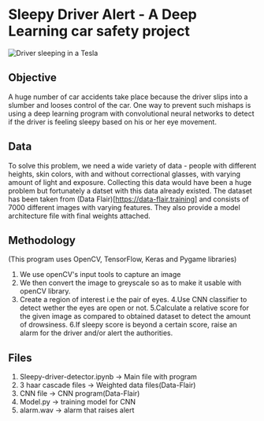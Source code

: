 # Sleepy Driver Alert - A Deep Learning car safety project
![Driver sleeping in a Tesla](https://postmediadriving.files.wordpress.com/2019/01/tesla-sleeper.jpg)

## Objective
A huge number of car accidents take place because the driver slips into a slumber and looses control of the car. One way to prevent such mishaps is using a deep learning program with convolutional neural networks to detect if the driver is feeling sleepy based on his or her eye movement.

## Data
To solve this problem, we need a wide variety of data - people with different heights, skin colors, with and without correctional glasses, with varying amount of light and exposure. Collecting this data would have been a huge problem but fortunately a datset with this data already existed. The dataset has been taken from (Data Flair)[https://data-flair.training] and consists of 7000 different images with varying features. They also provide a model architecture file with final weights attached.

## Methodology
(This program uses OpenCV, TensorFlow, Keras and Pygame libraries)
1. We use openCV's input tools to capture an image
2. We then convert the image to greyscale so as to make it usable with openCV library.
3. Create a region of interest i.e the pair of eyes.
4.Use CNN classifier to detect wether the eyes are open or not.
5.Calculate a relative score for the given image as compared to obtained dataset to detect the amount of drowsiness.
6.If sleepy score is beyond a certain score, raise an alarm for the driver and/or alert the authorities.

## Files
1. Sleepy-driver-detector.ipynb -> Main file with program
2. 3 haar cascade files -> Weighted data files(Data-Flair)
3. CNN file -> CNN program(Data-Flair)
4. Model.py -> training model for CNN
4. alarm.wav -> alarm that raises alert
